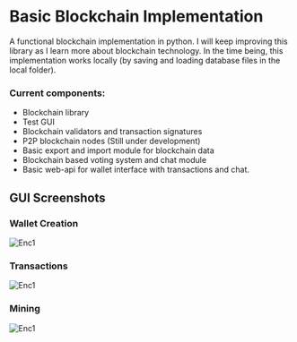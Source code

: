 # Basic Blockchain Implementation 

A functional blockchain implementation in python. I will keep improving this library as I learn more about blockchain technology.
In the time being, this implementation works locally (by saving and loading database files in the local folder).

### Current components: 
- Blockchain library
- Test GUI
- Blockchain validators and transaction signatures
- P2P blockchain nodes (Still under development)
- Basic export and import module for blockchain data
- Blockchain based voting system and chat module
- Basic web-api for wallet interface with transactions and chat.

## GUI Screenshots 

### Wallet Creation
![Enc1](https://github.com/trantorberk/basicblockchain/blob/main/gui-photos/photo1.png)

### Transactions
![Enc1](https://github.com/trantorberk/basicblockchain/blob/main/gui-photos/photo2.png) 

### Mining
![Enc1](https://github.com/trantorberk/basicblockchain/blob/main/gui-photos/photo3.png)